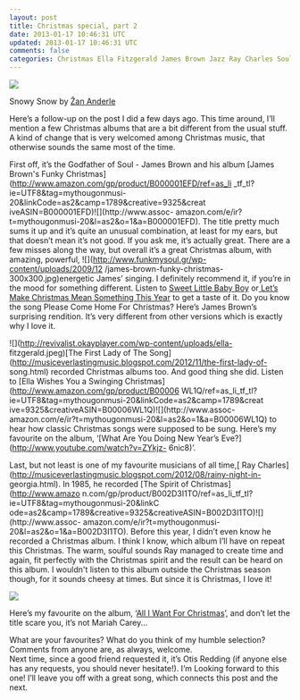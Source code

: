 ```yaml
---           
layout: post
title: Christmas special, part 2
date: 2013-01-17 10:46:31 UTC
updated: 2013-01-17 10:46:31 UTC
comments: false
categories: Christmas Ella Fitzgerald James Brown Jazz Ray Charles Soul
---
```

![](http://25.media.tumblr.com/tumblr_mef1cyedO41rln1mco1_1280.jpg)

Snowy Snow by [Žan Anderle](http://zanderle.com/)

Here’s a follow-up on the post I did a few days ago. This time around, I’ll
mention a few Christmas albums that are a bit different from the usual stuff.
A kind of change that is very welcomed among Christmas music, that otherwise
sounds the same most of the time.  
  
First off, it’s the Godfather of Soul - James Brown and his album [James
Brown's Funky Christmas](http://www.amazon.com/gp/product/B000001EFD/ref=as_li
_tf_tl?ie=UTF8&tag=mythougonmusi-20&linkCode=as2&camp=1789&creative=9325&creat
iveASIN=B000001EFD)![](http://www.assoc-
amazon.com/e/ir?t=mythougonmusi-20&l=as2&o=1&a=B000001EFD). The title pretty
much sums it up and it’s quite an unusual combination, at least for my ears,
but that doesn’t mean it’s not good. If you ask me, it’s actually great. There
are a few misses along the way, but overall it’s a great Christmas album, with
amazing, powerful, ![](http://www.funkmysoul.gr/wp-content/uploads/2009/12
/james-brown-funky-christmas-300x300.jpg)energetic James’ singing. I
definitely recommend it, if you’re in the mood for something different. Listen
to [Sweet Little Baby Boy](http://www.youtube.com/watch?v=W2GD8nQDxeE) or[
Let’s Make Christmas Mean Something This
Year](http://www.youtube.com/watch?v=MUabyfwVDuI) to get a taste of it. Do you
know the song Please Come Home For Christmas? Here’s James Brown’s surprising
rendition. It’s very different from other versions which is exactly why I love
it.  

  
  
![](http://revivalist.okayplayer.com/wp-content/uploads/ella-
fitzgerald.jpeg)[The First Lady of The
Song](http://musiceverlastingmusic.blogspot.com/2012/11/the-first-lady-of-
song.html) recorded Christmas albums too. And good thing she did. Listen to
[Ella Wishes You a Swinging Christmas](http://www.amazon.com/gp/product/B00006
WL1Q/ref=as_li_tf_tl?ie=UTF8&tag=mythougonmusi-20&linkCode=as2&camp=1789&creat
ive=9325&creativeASIN=B00006WL1Q)![](http://www.assoc-
amazon.com/e/ir?t=mythougonmusi-20&l=as2&o=1&a=B00006WL1Q) to hear how classic
Christmas songs were supposed to be sung. Here’s my favourite on the album,
‘[What Are You Doing New Year’s Eve?](http://www.youtube.com/watch?v=ZYkjz-
6nic8)’.  
  
Last, but not least is one of my favourite musicians of all time,[ Ray
Charles](http://musiceverlastingmusic.blogspot.com/2012/08/rainy-night-in-
georgia.html). In 1985, he recorded [The Spirit of Christmas](http://www.amazo
n.com/gp/product/B002D3I1TO/ref=as_li_tf_tl?ie=UTF8&tag=mythougonmusi-20&linkC
ode=as2&camp=1789&creative=9325&creativeASIN=B002D3I1TO)![](http://www.assoc-
amazon.com/e/ir?t=mythougonmusi-20&l=as2&o=1&a=B002D3I1TO). Before this year,
I didn’t even know he recorded a Christmas album. I think I know, which album
I’ll have on repeat this Christmas. The warm, soulful sounds Ray managed to
create time and again, fit perfectly with the Christmas spirit and the result
can be heard on this album. I wouldn't listen to this album outside the
Christmas season though, for it sounds cheesy at times. But since it is
Christmas, I love it!  

![](http://blog.rhapsody.com/Spirit-of-Christmas.jpg)

Here’s my favourite on the album, ‘[All I Want For
Christmas](http://youtu.be/EEeTnZuVcB0?t=4m8s)’, and don’t let the title scare
you, it’s not Mariah Carey...  
  
What are your favourites? What do you think of my humble selection? Comments
from anyone are, as always, welcome.  
Next time, since a good friend requested it, it’s Otis Redding (if anyone else
has any requests, you should never hesitate!). I’m Looking forward to this
one! I’ll leave you off with a great song, which connects this post and the
next.  

  

